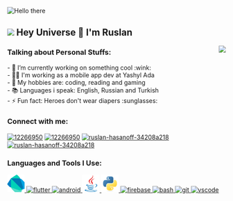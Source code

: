 ![Hello there](https://media1.tenor.com/images/6a4df9527c54d4528fb2b2ab47e7d422/tenor.gif?itemid=13774600)

<h2><img src="https://emojis.slackmojis.com/emojis/images/1531849430/4246/blob-sunglasses.gif?1531849430" width="30"/> Hey Universe 👋  I'm Ruslan</h2>

<!-- [![https://github.com/Ruslanbek0809](https://img.shields.io/static/v1?label=follow&message=me&color=blue&logo=github&style=for-the-badge)](https://github.com/Ruslanbek0809)
[![ruslanbek0809@gmail.com](https://img.shields.io/static/v1?label=email&message=me&color=red&logo=gmail&style=for-the-badge&logoColor=white)](mailto:ruslanbek0809@gmail.com)
[![https://www.linkedin.com/in/ruslan-hasanoff-34208a218/](https://img.shields.io/static/v1?label=connect&message=withme&color=orange&logo=linkedin&style=for-the-badge&logoColor=white)](https://www.linkedin.com/in/ruslan-hasanoff-34208a218/) -->

<img align='right' src="https://github-readme-stats.vercel.app/api?username=Ruslanbek0809&show_icons=true&count_private=true&theme=synthwave" />

<!-- <img align="right" alt="GIF" height="300px" width="300px" src="https://c.tenor.com/dYTrYmR1GNMAAAAS/i-got-you-got-you.gif" /> -->
<!-- <img align="right" alt="GIF" height="300px" width="300px" src="https://media1.tenor.com/images/2ade00b5663a3435566b1330b537aea6/tenor.gif" /> -->

<h3>Talking about Personal Stuffs:</h3>
<p align="left">
- 🔭 I’m currently working on something cool :wink:</br>
<!-- - 🎓 I'm currently studying Media Informatics at Ulm University, Germany</br> -->
- 👨‍💻 I'm working as a mobile app dev at Yashyl Ada</br>
- 🎲 My hobbies are: coding, reading and gaming</br>
- 📚 Languages i speak: English, Russian and Turkish</br>
- ⚡ Fun fact: Heroes don't wear diapers :sunglasses:</br>
</p>

<h3 align="left">Connect with me:</h3>
<p align="left">
<!-- <a href="https://twitter.com/mulay_shounak" target="blank"><img align="center" src="https://raw.githubusercontent.com/rahuldkjain/github-profile-readme-generator/master/src/images/icons/Social/twitter.svg" alt="mulay_shounak" height="30" width="40" /></a> -->
<!-- <a href="https://hashnode.com/@shounak" target="blank"><img align="center" src="https://raw.githubusercontent.com/rahuldkjain/github-profile-readme-generator/master/src/images/icons/Social/hashnode.svg" alt="@shounak" height="30" width="40" /></a> -->
<!-- <a href="https://medium.com/@shounakmulay" target="blank"><img align="center" src="https://raw.githubusercontent.com/rahuldkjain/github-profile-readme-generator/master/src/images/icons/Social/medium.svg" alt="@shounakmulay" height="30" width="40" /></a> -->
<a href="https://github.com/Ruslanbek0809" target="blank"><img align="center" src="https://raw.githubusercontent.com/rahuldkjain/github-profile-readme-generator/master/src/images/icons/Social/github.svg" alt="12266950" height="30" width="40" /></a>
<a href="https://stackoverflow.com/users/15236786" target="blank"><img align="center" src="https://raw.githubusercontent.com/rahuldkjain/github-profile-readme-generator/master/src/images/icons/Social/stack-overflow.svg" alt="12266950" height="30" width="40" /></a>
<a href="https://linkedin.com/in/ruslan-hasanoff-34208a218" target="blank"><img align="center" src="https://raw.githubusercontent.com/rahuldkjain/github-profile-readme-generator/master/src/images/icons/Social/linked-in-alt.svg" alt="ruslan-hasanoff-34208a218" height="30" width="40" /></a>
<a href="https://instagram.com/roosnoff" target="blank"><img align="center" src="https://raw.githubusercontent.com/rahuldkjain/github-profile-readme-generator/master/src/images/icons/Social/instagram.svg" alt="ruslan-hasanoff-34208a218" height="30" width="40" /></a>
</p>

<h3>Languages and Tools I Use:</h3>
<p align="left">
   <a href="https://dart.dev/" target="_blank"> <img src="https://raw.githubusercontent.com/gilbarbara/logos/master/logos/dart.svg" alt="dart" width="40" height="40"/> </a>
   <a href="https://flutter.dev/" target="_blank"> <img src="https://raw.githubusercontent.com/gilbarbara/logos/master/logos/flutter.svg" alt="flutter" width="40" height="40"/> </a>
  <a href="https://developer.android.com" target="_blank"> <img src="https://raw.githubusercontent.com/gilbarbara/logos/master/logos/android-icon.svg" alt="android" width="40" height="40"/> </a>
  <a href="https://www.java.com" target="_blank"> <img src="https://raw.githubusercontent.com/devicons/devicon/master/icons/java/java-original.svg" alt="java" width="40" height="40"/> </a>
  <a href="https://www.python.org" target="_blank"> <img src="https://raw.githubusercontent.com/devicons/devicon/master/icons/python/python-original.svg" alt="python" width="40" height="40"/> </a>
  <a href="https://firebase.google.com/" target="_blank"> <img src="https://www.vectorlogo.zone/logos/firebase/firebase-icon.svg" alt="firebase" width="40" height="40"/> </a>
  <a href="https://www.gnu.org/software/bash/" target="_blank"> <img src="https://raw.githubusercontent.com/gilbarbara/logos/master/logos/bash-icon.svg" alt="bash" width="40" height="40"/> </a>
  <a href="https://git-scm.com/" target="_blank"> <img src="https://www.vectorlogo.zone/logos/git-scm/git-scm-icon.svg" alt="git" width="40" height="40"/> </a>
  <a href="https://code.visualstudio.com/" target="_blank"> <img src="https://upload.wikimedia.org/wikipedia/commons/9/9a/Visual_Studio_Code_1.35_icon.svg" alt="vscode" width="40" height="40"/> </a>
  
<!--   <a href="https://www.w3schools.com/css/" target="_blank"> <img src="https://raw.githubusercontent.com/devicons/devicon/master/icons/css3/css3-original-wordmark.svg" alt="css3" width="40" height="40"/> </a>  -->
<!--   <a href="https://developer.mozilla.org/en-US/docs/Web/JavaScript" target="_blank"> <img src="https://raw.githubusercontent.com/devicons/devicon/master/icons/javascript/javascript-original.svg" alt="javascript" width="40" height="37"/> </a>  -->
<!--   <a href="https://www.linux.org/" target="_blank"> <img src="https://raw.githubusercontent.com/devicons/devicon/master/icons/linux/linux-original.svg" alt="linux" width="40" height="40"/> </a> -->
<!--   <a href="https://www.w3.org/html/" target="_blank"> <img src="https://raw.githubusercontent.com/devicons/devicon/master/icons/html5/html5-original-wordmark.svg" alt="html5" width="40" height="40"/> </a>
<!--   <a href="https://www.mysql.com/" target="_blank"> <img src="https://raw.githubusercontent.com/devicons/devicon/master/icons/mysql/mysql-original-wordmark.svg" alt="mysql" width="40" height="40"/> </a> -->
   
<!-- </p>
<h3>Listening to:</h3> --->
<!--https://spotify-github-profile.vercel.app/api/login--->
<!-- [![spotify-github-profile](https://spotify-github-profile.vercel.app/api/view?uid=murad_alm&cover_image=true&theme=novatorem)](https://spotify-github-profile.vercel.app/api/view?uid=murad_alm&redirect=true) -->

